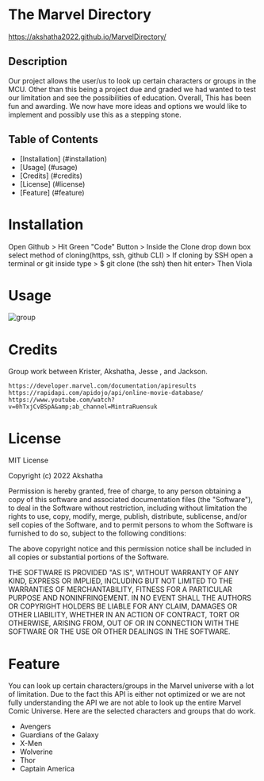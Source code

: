 # The Marvel Directory

https://akshatha2022.github.io/MarvelDirectory/

## Description

Our project allows the user/us to look up certain characters or groups in the MCU.
Other than this being a project due and graded we had wanted to test our limitation and see the possibilities of education.
Overall, This has been fun and awarding. We now have more ideas and options we would like to implement and possibly use this as a stepping stone.

## Table of Contents

- [Installation] (#installation)
- [Usage] (#usage)
- [Credits] (#credits)
- [License] (#license)
- [Feature] (#feature)

# Installation

Open Github > Hit Green "Code" Button > Inside the Clone drop down box select method of cloning(https, ssh, github CLI) > If cloning by SSH open a terminal or git inside type > $ git clone (the ssh) then hit enter> Then Viola

# Usage

![group](./Assets/Capture.PNG)

# Credits

Group work between Krister, Akshatha, Jesse , and Jackson.
```
https://developer.marvel.com/documentation/apiresults
https://rapidapi.com/apidojo/api/online-movie-database/
https://www.youtube.com/watch?v=0hTxjCvBSpA&amp;ab_channel=MintraRuensuk

```
# License

MIT License

Copyright (c) 2022 Akshatha

Permission is hereby granted, free of charge, to any person obtaining a copy
of this software and associated documentation files (the "Software"), to deal
in the Software without restriction, including without limitation the rights
to use, copy, modify, merge, publish, distribute, sublicense, and/or sell
copies of the Software, and to permit persons to whom the Software is
furnished to do so, subject to the following conditions:

The above copyright notice and this permission notice shall be included in all
copies or substantial portions of the Software.

THE SOFTWARE IS PROVIDED "AS IS", WITHOUT WARRANTY OF ANY KIND, EXPRESS OR
IMPLIED, INCLUDING BUT NOT LIMITED TO THE WARRANTIES OF MERCHANTABILITY,
FITNESS FOR A PARTICULAR PURPOSE AND NONINFRINGEMENT. IN NO EVENT SHALL THE
AUTHORS OR COPYRIGHT HOLDERS BE LIABLE FOR ANY CLAIM, DAMAGES OR OTHER
LIABILITY, WHETHER IN AN ACTION OF CONTRACT, TORT OR OTHERWISE, ARISING FROM,
OUT OF OR IN CONNECTION WITH THE SOFTWARE OR THE USE OR OTHER DEALINGS IN THE
SOFTWARE.

# Feature

You can look up certain characters/groups in the Marvel universe with a lot of limitation. 
Due to the fact this API is either not optimized or we are not fully understanding the API we are not able to look up the entire Marvel Comic Universe.
Here are the selected characters and groups that do work.
- Avengers
- Guardians of the Galaxy
- X-Men
- Wolverine
- Thor
- Captain America
